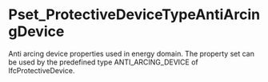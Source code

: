 # Pset_ProtectiveDeviceTypeAntiArcingDevice

Anti arcing device properties used in energy domain. The property set can be used by the predefined type ANTI_ARCING_DEVICE of IfcProtectiveDevice.
